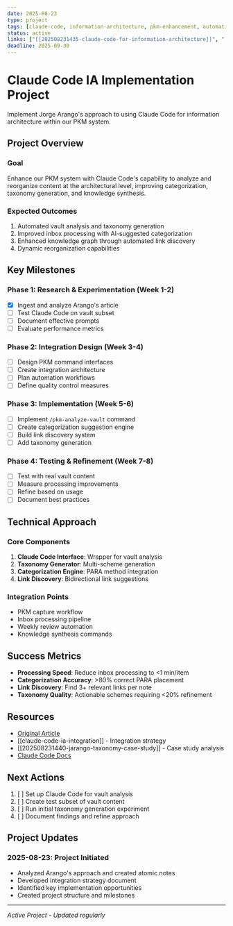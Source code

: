 ```yaml
---
date: 2025-08-23
type: project
tags: [claude-code, information-architecture, pkm-enhancement, automation]
status: active
links: ["[[202508231435-claude-code-for-information-architecture]]", "[[claude-code-ia-integration]]", "[[PKM-SYSTEM-ARCHITECTURE]]"]
deadline: 2025-09-30
---
```


# Claude Code IA Implementation Project

Implement Jorge Arango's approach to using Claude Code for information architecture within our PKM system.

## Project Overview

### Goal
Enhance our PKM system with Claude Code's capability to analyze and reorganize content at the architectural level, improving categorization, taxonomy generation, and knowledge synthesis.

### Expected Outcomes
1. Automated vault analysis and taxonomy generation
2. Improved inbox processing with AI-suggested categorization
3. Enhanced knowledge graph through automated link discovery
4. Dynamic reorganization capabilities

## Key Milestones

### Phase 1: Research & Experimentation (Week 1-2)
- [x] Ingest and analyze Arango's article
- [ ] Test Claude Code on vault subset
- [ ] Document effective prompts
- [ ] Evaluate performance metrics

### Phase 2: Integration Design (Week 3-4)
- [ ] Design PKM command interfaces
- [ ] Create integration architecture
- [ ] Plan automation workflows
- [ ] Define quality control measures

### Phase 3: Implementation (Week 5-6)
- [ ] Implement `/pkm-analyze-vault` command
- [ ] Create categorization suggestion engine
- [ ] Build link discovery system
- [ ] Add taxonomy generation

### Phase 4: Testing & Refinement (Week 7-8)
- [ ] Test with real vault content
- [ ] Measure processing improvements
- [ ] Refine based on usage
- [ ] Document best practices

## Technical Approach

### Core Components
1. **Claude Code Interface**: Wrapper for vault analysis
2. **Taxonomy Generator**: Multi-scheme generation
3. **Categorization Engine**: PARA method integration
4. **Link Discovery**: Bidirectional link suggestions

### Integration Points
- PKM capture workflow
- Inbox processing pipeline
- Weekly review automation
- Knowledge synthesis commands

## Success Metrics

- **Processing Speed**: Reduce inbox processing to <1 min/item
- **Categorization Accuracy**: >80% correct PARA placement
- **Link Discovery**: Find 3+ relevant links per note
- **Taxonomy Quality**: Actionable schemes requiring <20% refinement

## Resources

- [Original Article](https://jarango.com/2025/07/01/using-claude-code-for-information-architecture/)
- [[claude-code-ia-integration]] - Integration strategy
- [[202508231440-jarango-taxonomy-case-study]] - Case study analysis
- [Claude Code Docs](https://docs.anthropic.com/en/docs/claude-code)

## Next Actions

1. [ ] Set up Claude Code for vault analysis
2. [ ] Create test subset of vault content
3. [ ] Run initial taxonomy generation experiment
4. [ ] Document findings and refine approach

## Project Updates

### 2025-08-23: Project Initiated
- Analyzed Arango's approach and created atomic notes
- Developed integration strategy document
- Identified key implementation opportunities
- Created project structure and milestones

---
*Active Project - Updated regularly*